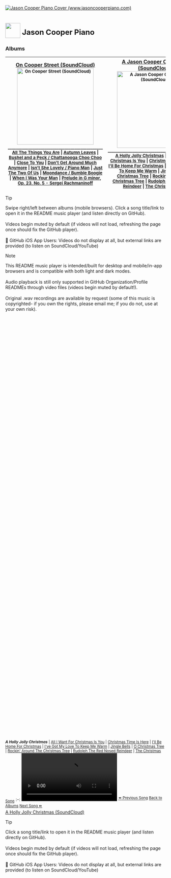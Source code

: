 <a href="https://www.jasoncooperpiano.com"><img src="https://github.com/user-attachments/assets/de1dc0ea-97a3-40aa-a027-ad44b7af9302" alt="Jason Cooper Piano Cover (www.jasoncooperpiano.com)"></a>
# <a href='https://www.jasoncooperpiano.com'><img src='https://github.com/user-attachments/assets/031590f8-e85a-4e16-ab45-ee3b29f03b91' style='width:47px;height:47px;'></a><sup>  Jason Cooper Piano</sup>
### Albums
[On Cooper Street (SoundCloud)](https://soundcloud.com/jasoncooperpiano/sets/oncooperstreet?si=fcbfbf98b6b3425ab954d63016038917&utm_source=clipboard&utm_medium=text&utm_campaign=social_sharing)</sup><br/><sub><a href="https://soundcloud.com/jasoncooperpiano/sets/oncooperstreet?si=fcbfbf98b6b3425ab954d63016038917&utm_source=clipboard&utm_medium=text&utm_campaign=social_sharing"><img src="https://github.com/user-attachments/assets/687f88f0-46ca-47cd-8238-8a55642fe7be" alt="On Cooper Street (SoundCloud)" style="width:240px;height:240px;"></a></sub><br/><sup>_______________________________________________</sup><br/><sub>[All The Things You Are](#all-the-things-you-are) \| [Autumn Leaves](#autumn-leaves) \| [Bushel and a Peck / Chattanooga Choo Choo](#bushel-and-a-peck-chattanooga-choo-choo) \| [Close To You](#close-to-you) \| [Don't Get Around Much Anymore](#dont-get-around-much-anymore) \| [Isn't She Lovely / Piano Man](#isnt-she-lovely-piano-man) \| [Just The Two Of Us](#just-the-two-of-us) \| [Moondance / Bumble Boogie](#moondance-bumble-boogie) \| [When I Was Your Man](#when-i-was-your-man) \| [Prelude in G minor, Op. 23, No. 5 - Sergei Rachmaninoff](#rachmaninoff)</sub><br/>|[A Jason Cooper Christmas (SoundCloud)](https://soundcloud.com/jasoncooperpiano/sets/ajasoncooperchristmas?si=ef5b0c1a4bb44e05855c37c80a20ac9a&utm_source=clipboard&utm_medium=text&utm_campaign=social_sharing)<br/><sub><a href="https://soundcloud.com/jasoncooperpiano/sets/ajasoncooperchristmas?si=ef5b0c1a4bb44e05855c37c80a20ac9a&utm_source=clipboard&utm_medium=text&utm_campaign=social_sharing"><img src="https://github.com/user-attachments/assets/2e508715-ea33-43ec-9d67-68cd13c35f2a" alt="A Jason Cooper Christmas (SoundCloud)" style="width:240px;height:240px;"></a></sub><br/><sup>_______________________________________________</sup><br/><sub>[A Holly Jolly Christmas](#a-holly-jolly-christmas) \| [All I Want For Christmas Is You](#all-i-want-for-christmas-is-you) \| [Christmas Time Is Here](#christmas-time-is-here) \| [I'll Be Home For Christmas](#ill-be-home-for-christmas) \| [I've Got My Love To Keep Me Warm](#ive-got-my-love-to-keep-me-warm) \| [Jingle Bells](#jingle-bells) \| [O Christmas Tree](#o-christmas-tree) \| [Rockin' Around The Christmas Tree](#rockin-around-the-christmas-tree) \| [Rudolph The Red Nosed Reindeer](#rudolph-the-red-nosed-reindeer) \| [The Christmas Song](#the-christmas-song)</sub>
:-:|:-:

> [!TIP]
> Swipe right/left between albums (mobile browsers). Click a song title/link to open it in the README music player (and listen directly on GitHub).<br/><br/>Videos begin muted by default (if videos will not load, refreshing the page once should fix the GitHub player).<br/><br/>:iphone: GitHub iOS App Users: Videos do not display at all, but external links are provided (to listen on SoundCloud/YouTube)

> [!NOTE]
> This README music player is intended/built for desktop and mobile/in-app browsers and is compatible with both light and dark modes.<br/><br/>Audio playback is still only supported in GitHub Organization/Profile READMEs through video files (videos begin muted by default!).<br/><br/>Original .wav recordings are available by request (some of this music is copyrighted- if you own the rights, please email me; if you do not, use at your own risk).

<br/><br/><br/><br/><br/><br/><br/><br/><br/><br/><br/><br/><br/><br/><br/><br/><br/><br/><br/><br/><br/><br/><br/><br/><br/><br/><br/><br/><br/><br/><br/><br/><br/><br/><br/><br/><br/><br/><br/><br/><br/><br/><br/><br/><br/><br/><br/><br/><br/><br/><br/><br/><br/><br/><br/><br/><br/><br/><br/><br/><br/><br/><br/><br/><br/><br/><br/><br/><br/><br/><br/><br/><br/><br/><br/><br/><br/><br/>
<a name="a-holly-jolly-christmas"></a><sub>***A Holly Jolly Christmas*** \| [All I Want For Christmas Is You](#all-i-want-for-christmas-is-you) \| [Christmas Time Is Here](#christmas-time-is-here) \| [I'll Be Home For Christmas](#ill-be-home-for-christmas) \| [I've Got My Love To Keep Me Warm](#ive-got-my-love-to-keep-me-warm) \| [Jingle Bells](#jingle-bells) \| [O Christmas Tree](#o-christmas-tree) \| [Rockin' Around The Christmas Tree](#rockin-around-the-christmas-tree) \| [Rudolph The Red Nosed Reindeer](#rudolph-the-red-nosed-reindeer) \| [The Christmas Song](#the-christmas-song)</sub>
:-:
<video src='https://github.com/user-attachments/assets/c2ef5102-6511-49ec-aaaa-11134c63692a'></video>
<sup>[:rewind: Previous Song](#the-christmas-song) [Back to Albums](#albums) [Next Song :fast_forward:](#all-i-want-for-christmas-is-you)</sup><br/>[A Holly Jolly Christmas (SoundCloud)](https://soundcloud.com/jasoncooperpiano/a-holly-jolly-christmas?in=jasoncooperpiano/sets/ajasoncooperchristmas&si=0ec70b1fc5c34dbb8e876b60ff0118a6&utm_source=clipboard&utm_medium=text&utm_campaign=social_sharing)

> [!TIP]
> Click a song title/link to open it in the README music player (and listen directly on GitHub).<br/><br/>Videos begin muted by default (if videos will not load, refreshing the page once should fix the GitHub player).<br/><br/>:iphone: GitHub iOS App Users: Videos do not display at all, but external links are provided (to listen on SoundCloud/YouTube)










<br/><br/><br/><br/><br/><br/><br/><br/><br/><br/><br/><br/><br/><br/><br/><br/><br/><br/><br/><br/><br/><br/><br/><br/><br/><br/><br/><br/><br/><br/><br/><br/><br/><br/><br/><br/><br/><br/><br/><br/><br/><br/><br/><br/><br/><br/><br/><br/><br/><br/><br/><br/><br/><br/><br/><br/><br/><br/><br/><br/><br/><br/><br/><br/><br/><br/><br/><br/><br/><br/><br/><br/><br/><br/><br/><br/><br/><br/>
<a name="all-i-want-for-christmas-is-you"></a><sub>[A Holly Jolly Christmas](#a-holly-jolly-christmas) \| ***All I Want For Christmas Is You*** \| [Christmas Time Is Here](#christmas-time-is-here) \| [I'll Be Home For Christmas](#ill-be-home-for-christmas) \| [I've Got My Love To Keep Me Warm](#ive-got-my-love-to-keep-me-warm) \| [Jingle Bells](#jingle-bells) \| [O Christmas Tree](#o-christmas-tree) \| [Rockin' Around The Christmas Tree](#rockin-around-the-christmas-tree) \| [Rudolph The Red Nosed Reindeer](#rudolph-the-red-nosed-reindeer) \| [The Christmas Song](#the-christmas-song)</sub>
:-:
<video src='https://github.com/user-attachments/assets/56ff5712-cb74-453f-ad19-134d5ca39e8f'></video>
<sup>[:rewind: Previous Song](#a-holly-jolly-christmas) [Back to Albums](#albums) [Next Song :fast_forward:](#christmas-time-is-here)</sup><br/>[All I Want For Christmas Is You (SoundCloud)](https://soundcloud.com/jasoncooperpiano/all-i-want-for-christmas-is-you?in=jasoncooperpiano/sets/ajasoncooperchristmas&si=5a3f4a6889854e8db869e38a70898ddb&utm_source=clipboard&utm_medium=text&utm_campaign=social_sharing)

> [!TIP]
> Click a song title/link to open it in the README music player (and listen directly on GitHub).<br/><br/>Videos begin muted by default (if videos will not load, refreshing the page once should fix the GitHub player).<br/><br/>:iphone: GitHub iOS App Users: Videos do not display at all, but external links are provided (to listen on SoundCloud/YouTube)
  
<br/><br/><br/><br/><br/><br/><br/><br/><br/><br/><br/><br/><br/><br/><br/><br/><br/><br/><br/><br/><br/><br/><br/><br/><br/><br/><br/><br/><br/><br/><br/><br/><br/><br/><br/><br/><br/><br/><br/><br/><br/><br/><br/><br/><br/><br/><br/><br/><br/><br/><br/><br/><br/><br/><br/><br/><br/><br/><br/><br/><br/><br/><br/><br/><br/><br/><br/><br/><br/><br/><br/><br/><br/><br/><br/><br/><br/><br/>
<a name="christmas-time-is-here"></a><sub>[A Holly Jolly Christmas](#a-holly-jolly-christmas) \| [All I Want For Christmas Is You](#all-i-want-for-christmas-is-you) \| ***Christmas Time Is Here*** \| [I'll Be Home For Christmas](#ill-be-home-for-christmas) \| [I've Got My Love To Keep Me Warm](#ive-got-my-love-to-keep-me-warm) \| [Jingle Bells](#jingle-bells) \| [O Christmas Tree](#o-christmas-tree) \| [Rockin' Around The Christmas Tree](#rockin-around-the-christmas-tree) \| [Rudolph The Red Nosed Reindeer](#rudolph-the-red-nosed-reindeer) \| [The Christmas Song](#the-christmas-song)</sub>
:-:
<video src='https://github.com/user-attachments/assets/fdf24635-69c3-4cb2-bd01-3ed6889d2af7'></video>
<sup>[:rewind: Previous Song](#all-i-want-for-christmas-is-you) [Back to Albums](#albums) [Next Song :fast_forward:](#ill-be-home-for-christmas)</sup><br/>[Christmas Time Is Here (SoundCloud)](https://soundcloud.com/jasoncooperpiano/christmas-time-is-here?in=jasoncooperpiano/sets/ajasoncooperchristmas&si=4801298bc61e46ff98dd4e9991f07f1e&utm_source=clipboard&utm_medium=text&utm_campaign=social_sharing)

> [!TIP]
> Click a song title/link to open it in the README music player (and listen directly on GitHub).<br/><br/>Videos begin muted by default (if videos will not load, refreshing the page once should fix the GitHub player).<br/><br/>:iphone: GitHub iOS App Users: Videos do not display at all, but external links are provided (to listen on SoundCloud/YouTube)


   




<br/><br/><br/><br/><br/><br/><br/><br/><br/><br/><br/><br/><br/><br/><br/><br/><br/><br/><br/><br/><br/><br/><br/><br/><br/><br/><br/><br/><br/><br/><br/><br/><br/><br/><br/><br/><br/><br/><br/><br/><br/><br/><br/><br/><br/><br/><br/><br/><br/><br/><br/><br/><br/><br/><br/><br/><br/><br/><br/><br/><br/><br/><br/><br/><br/><br/><br/><br/><br/><br/><br/><br/><br/><br/><br/><br/><br/><br/>
<a name="ill-be-home-for-christmas"></a><sub>[A Holly Jolly Christmas](#a-holly-jolly-christmas) \| [All I Want For Christmas Is You](#all-i-want-for-christmas-is-you) \| [Christmas Time Is Here](#christmas-time-is-here) \| ***I'll Be Home For Christmas*** \| [I've Got My Love To Keep Me Warm](#ive-got-my-love-to-keep-me-warm) \| [Jingle Bells](#jingle-bells) \| [O Christmas Tree](#o-christmas-tree) \| [Rockin' Around The Christmas Tree](#rockin-around-the-christmas-tree) \| [Rudolph The Red Nosed Reindeer](#rudolph-the-red-nosed-reindeer) \| [The Christmas Song](#the-christmas-song)</sub>
:-:
<video src='https://github.com/user-attachments/assets/3ff109f0-bb0d-4628-9771-3026ab102169'></video>
<sup>[:rewind: Previous Song](#christmas-time-is-here) [Back to Albums](#albums) [Next Song :fast_forward:](#ive-got-my-love-to-keep-me-warm)</sup><br/>[I'll Be Home For Christmas (SoundCloud)](https://soundcloud.com/jasoncooperpiano/ill-be-home-for-christmas?in=jasoncooperpiano/sets/ajasoncooperchristmas&si=063114f072e344c09b4aa560ca01b970&utm_source=clipboard&utm_medium=text&utm_campaign=social_sharing)

> [!TIP]
> Click a song title/link to open it in the README music player (and listen directly on GitHub).<br/><br/>Videos begin muted by default (if videos will not load, refreshing the page once should fix the GitHub player).<br/><br/>:iphone: GitHub iOS App Users: Videos do not display at all, but external links are provided (to listen on SoundCloud/YouTube)










<br/><br/><br/><br/><br/><br/><br/><br/><br/><br/><br/><br/><br/><br/><br/><br/><br/><br/><br/><br/><br/><br/><br/><br/><br/><br/><br/><br/><br/><br/><br/><br/><br/><br/><br/><br/><br/><br/><br/><br/><br/><br/><br/><br/><br/><br/><br/><br/><br/><br/><br/><br/><br/><br/><br/><br/><br/><br/><br/><br/><br/><br/><br/><br/><br/><br/><br/><br/><br/><br/><br/><br/><br/><br/><br/><br/><br/><br/>
<a name="ive-got-my-love-to-keep-me-warm"></a><sub>[A Holly Jolly Christmas](#a-holly-jolly-christmas) \| [All I Want For Christmas Is You](#all-i-want-for-christmas-is-you) \| [Christmas Time Is Here](#christmas-time-is-here) \| [I'll Be Home For Christmas](#ill-be-home-for-christmas) \| ***I've Got My Love To Keep Me Warm*** \| [Jingle Bells](#jingle-bells) \| [O Christmas Tree](#o-christmas-tree) \| [Rockin' Around The Christmas Tree](#rockin-around-the-christmas-tree) \| [Rudolph The Red Nosed Reindeer](#rudolph-the-red-nosed-reindeer) \| [The Christmas Song](#the-christmas-song)</sub>
:-:
<video src='https://github.com/user-attachments/assets/d403c14f-9fe7-4fa9-aa1f-7e4d1b62ce9d'></video>
<sup>[:rewind: Previous Song](#ill-be-home-for-christmas) [Back to Albums](#albums) [Next Song :fast_forward:](#jingle-bells)</sup><br/>[I've Got My Love To Keep Me Warm (SoundCloud)](https://soundcloud.com/jasoncooperpiano/ive-got-my-love-to-keep-me-warm?in=jasoncooperpiano/sets/ajasoncooperchristmas&si=712cdb3e912046c986e7f8c508a49c5a&utm_source=clipboard&utm_medium=text&utm_campaign=social_sharing)

> [!TIP]
> Click a song title/link to open it in the README music player (and listen directly on GitHub).<br/><br/>Videos begin muted by default (if videos will not load, refreshing the page once should fix the GitHub player).<br/><br/>:iphone: GitHub iOS App Users: Videos do not display at all, but external links are provided (to listen on SoundCloud/YouTube)










<br/><br/><br/><br/><br/><br/><br/><br/><br/><br/><br/><br/><br/><br/><br/><br/><br/><br/><br/><br/><br/><br/><br/><br/><br/><br/><br/><br/><br/><br/><br/><br/><br/><br/><br/><br/><br/><br/><br/><br/><br/><br/><br/><br/><br/><br/><br/><br/><br/><br/><br/><br/><br/><br/><br/><br/><br/><br/><br/><br/><br/><br/><br/><br/><br/><br/><br/><br/><br/><br/><br/><br/><br/><br/><br/><br/><br/><br/>
<a name="jingle-bells"></a><sub>[A Holly Jolly Christmas](#a-holly-jolly-christmas) \| [All I Want For Christmas Is You](#all-i-want-for-christmas-is-you) \| [Christmas Time Is Here](#christmas-time-is-here) \| [I'll Be Home For Christmas](#ill-be-home-for-christmas) \| [I've Got My Love To Keep Me Warm](#ive-got-my-love-to-keep-me-warm) \| ***Jingle Bells*** \| [O Christmas Tree](#o-christmas-tree) \| [Rockin' Around The Christmas Tree](#rockin-around-the-christmas-tree) \| [Rudolph The Red Nosed Reindeer](#rudolph-the-red-nosed-reindeer) \| [The Christmas Song](#the-christmas-song)</sub>
:-:
<video src='https://github.com/user-attachments/assets/5d422d25-9203-4d19-8668-a74b4c071882'></video>
<sup>[:rewind: Previous Song](#ive-got-my-love-to-keep-me-warm) [Back to Albums](#albums) [Next Song :fast_forward:](#o-christmas-tree)</sup><br/>[Jingle Bells (SoundCloud)](https://soundcloud.com/jasoncooperpiano/jingle-bells?in=jasoncooperpiano/sets/ajasoncooperchristmas&si=1cce4d09a22745009ebe38d6707046f3&utm_source=clipboard&utm_medium=text&utm_campaign=social_sharing)

> [!TIP]
> Click a song title/link to open it in the README music player (and listen directly on GitHub).<br/><br/>Videos begin muted by default (if videos will not load, refreshing the page once should fix the GitHub player).<br/><br/>:iphone: GitHub iOS App Users: Videos do not display at all, but external links are provided (to listen on SoundCloud/YouTube)










<br/><br/><br/><br/><br/><br/><br/><br/><br/><br/><br/><br/><br/><br/><br/><br/><br/><br/><br/><br/><br/><br/><br/><br/><br/><br/><br/><br/><br/><br/><br/><br/><br/><br/><br/><br/><br/><br/><br/><br/><br/><br/><br/><br/><br/><br/><br/><br/><br/><br/><br/><br/><br/><br/><br/><br/><br/><br/><br/><br/><br/><br/><br/><br/><br/><br/><br/><br/><br/><br/><br/><br/><br/><br/><br/><br/><br/><br/>
<a name="o-christmas-tree"></a><sub>[A Holly Jolly Christmas](#a-holly-jolly-christmas) \| [All I Want For Christmas Is You](#all-i-want-for-christmas-is-you) \| [Christmas Time Is Here](#christmas-time-is-here) \| [I'll Be Home For Christmas](#ill-be-home-for-christmas) \| [I've Got My Love To Keep Me Warm](#ive-got-my-love-to-keep-me-warm) \| [Jingle Bells](#jingle-bells) \| ***O Christmas Tree*** \| [Rockin' Around The Christmas Tree](#rockin-around-the-christmas-tree) \| [Rudolph The Red Nosed Reindeer](#rudolph-the-red-nosed-reindeer) \| [The Christmas Song](#the-christmas-song)</sub>
:-:
<video src='https://github.com/user-attachments/assets/df98555e-9ae1-43a6-a043-3719cc046511'></video>
<sup>[:rewind: Previous Song](#jingle-bells) [Back to Albums](#albums) [Next Song :fast_forward:](#rockin-around-the-christmas-tree)</sup><br/>[O Christmas Tree (SoundCloud)](https://soundcloud.com/jasoncooperpiano/o-christmas-tree?in=jasoncooperpiano/sets/ajasoncooperchristmas&si=3d78226dc8a8435ab6ecb262362e8be0&utm_source=clipboard&utm_medium=text&utm_campaign=social_sharing)

> [!TIP]
> Click a song title/link to open it in the README music player (and listen directly on GitHub).<br/><br/>Videos begin muted by default (if videos will not load, refreshing the page once should fix the GitHub player).<br/><br/>:iphone: GitHub iOS App Users: Videos do not display at all, but external links are provided (to listen on SoundCloud/YouTube)










<br/><br/><br/><br/><br/><br/><br/><br/><br/><br/><br/><br/><br/><br/><br/><br/><br/><br/><br/><br/><br/><br/><br/><br/><br/><br/><br/><br/><br/><br/><br/><br/><br/><br/><br/><br/><br/><br/><br/><br/><br/><br/><br/><br/><br/><br/><br/><br/><br/><br/><br/><br/><br/><br/><br/><br/><br/><br/><br/><br/><br/><br/><br/><br/><br/><br/><br/><br/><br/><br/><br/><br/><br/><br/><br/><br/><br/><br/>
<a name="rockin-around-the-christmas-tree"></a><sub>[A Holly Jolly Christmas](#a-holly-jolly-christmas) \| [All I Want For Christmas Is You](#all-i-want-for-christmas-is-you) \| [Christmas Time Is Here](#christmas-time-is-here) \| [I'll Be Home For Christmas](#ill-be-home-for-christmas) \| [I've Got My Love To Keep Me Warm](#ive-got-my-love-to-keep-me-warm) \| [Jingle Bells](#jingle-bells) \| [O Christmas Tree](#o-christmas-tree) \| ***Rockin' Around The Christmas Tree*** \| [Rudolph The Red Nosed Reindeer](#rudolph-the-red-nosed-reindeer) \| [The Christmas Song](#the-christmas-song)</sub>
:-:
<video src='https://github.com/user-attachments/assets/df30b815-8ad8-45c4-a4b6-00ee61667d74'></video>
<sup>[:rewind: Previous Song](#o-christmas-tree) [Back to Albums](#albums) [Next Song :fast_forward:](#rudolph-the-red-nosed-reindeer)</sup><br/>[Rockin' Around The Christmas Tree (SoundCloud)](https://soundcloud.com/jasoncooperpiano/rockin-around-the-christmas-tree?in=jasoncooperpiano/sets/ajasoncooperchristmas&si=04aaadf2be52422383653dd65c5ff6f0&utm_source=clipboard&utm_medium=text&utm_campaign=social_sharing)

> [!TIP]
> Click a song title/link to open it in the README music player (and listen directly on GitHub).<br/><br/>Videos begin muted by default (if videos will not load, refreshing the page once should fix the GitHub player).<br/><br/>:iphone: GitHub iOS App Users: Videos do not display at all, but external links are provided (to listen on SoundCloud/YouTube)










<br/><br/><br/><br/><br/><br/><br/><br/><br/><br/><br/><br/><br/><br/><br/><br/><br/><br/><br/><br/><br/><br/><br/><br/><br/><br/><br/><br/><br/><br/><br/><br/><br/><br/><br/><br/><br/><br/><br/><br/><br/><br/><br/><br/><br/><br/><br/><br/><br/><br/><br/><br/><br/><br/><br/><br/><br/><br/><br/><br/><br/><br/><br/><br/><br/><br/><br/><br/><br/><br/><br/><br/><br/><br/><br/><br/><br/><br/>
<a name="rudolph-the-red-nosed-reindeer"></a><sub>[A Holly Jolly Christmas](#a-holly-jolly-christmas) \| [All I Want For Christmas Is You](#all-i-want-for-christmas-is-you) \| [Christmas Time Is Here](#christmas-time-is-here) \| [I'll Be Home For Christmas](#ill-be-home-for-christmas) \| [I've Got My Love To Keep Me Warm](#ive-got-my-love-to-keep-me-warm) \| [Jingle Bells](#jingle-bells) \| [O Christmas Tree](#o-christmas-tree) \| [Rockin' Around The Christmas Tree](#rockin-around-the-christmas-tree) \| ***Rudolph The Red Nosed Reindeer*** \| [The Christmas Song](#the-christmas-song)</sub>
:-:
<video src='https://github.com/user-attachments/assets/893d8555-b281-4230-9b61-63f859c3dfe2'></video>
<sup>[:rewind: Previous Song](#rockin-around-the-christmas-tree) [Back to Albums](#albums) [Next Song :fast_forward:](#the-christmas-song)</sup><br/>[Rudolph The Red Nosed Reindeer (SoundCloud)](https://soundcloud.com/jasoncooperpiano/rudolph-the-red-nosed-reindeer?in=jasoncooperpiano/sets/ajasoncooperchristmas&si=0d8d93f53fb8491591636b50e1b30274&utm_source=clipboard&utm_medium=text&utm_campaign=social_sharing)

> [!TIP]
> Click a song title/link to open it in the README music player (and listen directly on GitHub).<br/><br/>Videos begin muted by default (if videos will not load, refreshing the page once should fix the GitHub player).<br/><br/>:iphone: GitHub iOS App Users: Videos do not display at all, but external links are provided (to listen on SoundCloud/YouTube)










<br/><br/><br/><br/><br/><br/><br/><br/><br/><br/><br/><br/><br/><br/><br/><br/><br/><br/><br/><br/><br/><br/><br/><br/><br/><br/><br/><br/><br/><br/><br/><br/><br/><br/><br/><br/><br/><br/><br/><br/><br/><br/><br/><br/><br/><br/><br/><br/><br/><br/><br/><br/><br/><br/><br/><br/><br/><br/><br/><br/><br/><br/><br/><br/><br/><br/><br/><br/><br/><br/><br/><br/><br/><br/><br/><br/><br/><br/>
<a name="the-christmas-song"></a><sub>[A Holly Jolly Christmas](#a-holly-jolly-christmas) \| [All I Want For Christmas Is You](#all-i-want-for-christmas-is-you) \| [Christmas Time Is Here](#christmas-time-is-here) \| [I'll Be Home For Christmas](#ill-be-home-for-christmas) \| [I've Got My Love To Keep Me Warm](#ive-got-my-love-to-keep-me-warm) \| [Jingle Bells](#jingle-bells) \| [O Christmas Tree](#o-christmas-tree) \| [Rockin' Around The Christmas Tree](#rockin-around-the-christmas-tree) \| [Rudolph The Red Nosed Reindeer](#rudolph-the-red-nosed-reindeer) \| ***The Christmas Song***</sub>
:-:
<video src='https://github.com/user-attachments/assets/584cce1c-337f-4196-ae44-e8d18fbc4915'></video>
<sup>[:rewind: Previous Song](#rudolph-the-red-nosed-reindeer) [Back to Albums](#albums) [Next Song :fast_forward:](#a-holly-jolly-christmas)</sup><br/>[The Christmas Song (SoundCloud)](https://soundcloud.com/jasoncooperpiano/the-christmas-song?in=jasoncooperpiano/sets/ajasoncooperchristmas&si=fada607297284968a22df33eb6ba098c&utm_source=clipboard&utm_medium=text&utm_campaign=social_sharing)

> [!TIP]
> Click a song title/link to open it in the README music player (and listen directly on GitHub).<br/><br/>Videos begin muted by default (if videos will not load, refreshing the page once should fix the GitHub player).<br/><br/>:iphone: GitHub iOS App Users: Videos do not display at all, but external links are provided (to listen on SoundCloud/YouTube)










<br/><br/><br/><br/><br/><br/><br/><br/><br/><br/><br/><br/><br/><br/><br/><br/><br/><br/><br/><br/><br/><br/><br/><br/><br/><br/><br/><br/><br/><br/><br/><br/><br/><br/><br/><br/><br/><br/><br/><br/><br/><br/><br/><br/><br/><br/><br/><br/><br/><br/><br/><br/><br/><br/><br/><br/><br/><br/><br/><br/><br/><br/><br/><br/><br/><br/><br/><br/><br/><br/><br/><br/><br/><br/><br/><br/><br/><br/>
<a name="all-the-things-you-are"></a><sub>***All The Things You Are*** \| [Autumn Leaves](#autumn-leaves) \| [Bushel and a Peck / Chattanooga Choo Choo](#bushel-and-a-peck-chattanooga-choo-choo) \| [Close To You](#close-to-you) \| [Don't Get Around Much Anymore](#dont-get-around-much-anymore) \| [Isn't She Lovely / Piano Man](#isnt-she-lovely-piano-man) \| [Just The Two Of Us](#just-the-two-of-us) \| [Moondance / Bumble Boogie](#moondance-bumble-boogie) \| [When I Was Your Man](#when-i-was-your-man) \| [Prelude in G minor, Op. 23, No. 5 - Sergei Rachmaninoff](#rachmaninoff)</sub>
:-:
<video src='https://github.com/user-attachments/assets/dc2b410f-957a-436b-98d0-12bc27f91a72'></video>
<sup>[:rewind: Previous Song](#rachmaninoff) [Back to Albums](#albums) [Next Song :fast_forward:](#autumn-leaves)</sup><br/>[All The Things You Are (SoundCloud)](https://soundcloud.com/jasoncooperpiano/all-the-things-you-are?in=jasoncooperpiano/sets/oncooperstreet&si=36c19395abbf498c8ea4e92fee684842&utm_source=clipboard&utm_medium=text&utm_campaign=social_sharing)

> [!TIP]
> Click a song title/link to open it in the README music player (and listen directly on GitHub).<br/><br/>Videos begin muted by default (if videos will not load, refreshing the page once should fix the GitHub player).<br/><br/>:iphone: GitHub iOS App Users: Videos do not display at all, but external links are provided (to listen on SoundCloud/YouTube)










<br/><br/><br/><br/><br/><br/><br/><br/><br/><br/><br/><br/><br/><br/><br/><br/><br/><br/><br/><br/><br/><br/><br/><br/><br/><br/><br/><br/><br/><br/><br/><br/><br/><br/><br/><br/><br/><br/><br/><br/><br/><br/><br/><br/><br/><br/><br/><br/><br/><br/><br/><br/><br/><br/><br/><br/><br/><br/><br/><br/><br/><br/><br/><br/><br/><br/><br/><br/><br/><br/><br/><br/><br/><br/><br/><br/><br/><br/>
<a name="autumn-leaves"></a><sub>[All The Things You Are](#all-the-things-you-are) \| ***Autumn Leaves*** \| [Bushel and a Peck / Chattanooga Choo Choo](#bushel-and-a-peck-chattanooga-choo-choo) \| [Close To You](#close-to-you) \| [Don't Get Around Much Anymore](#dont-get-around-much-anymore) \| [Isn't She Lovely / Piano Man](#isnt-she-lovely-piano-man) \| [Just The Two Of Us](#just-the-two-of-us) \| [Moondance / Bumble Boogie](#moondance-bumble-boogie) \| [When I Was Your Man](#when-i-was-your-man) \| [Prelude in G minor, Op. 23, No. 5 - Sergei Rachmaninoff](#rachmaninoff)</sub>
:-:
<video src='https://github.com/user-attachments/assets/6011599a-4487-49fa-a09b-60ec2ba0ca1a'></video>
<sup>[:rewind: Previous Song](#all-the-things-you-are) [Back to Albums](#albums) [Next Song :fast_forward:](#bushel-and-a-peck-chattanooga-choo-choo)</sup><br/>[Autumn Leaves (SoundCloud)](https://soundcloud.com/jasoncooperpiano/autumn-leaves?in=jasoncooperpiano/sets/oncooperstreet&si=ff9b557154ba45eaa97e1d454468882e&utm_source=clipboard&utm_medium=text&utm_campaign=social_sharing)

> [!TIP]
> Click a song title/link to open it in the README music player (and listen directly on GitHub).<br/><br/>Videos begin muted by default (if videos will not load, refreshing the page once should fix the GitHub player).<br/><br/>:iphone: GitHub iOS App Users: Videos do not display at all, but external links are provided (to listen on SoundCloud/YouTube)










<br/><br/><br/><br/><br/><br/><br/><br/><br/><br/><br/><br/><br/><br/><br/><br/><br/><br/><br/><br/><br/><br/><br/><br/><br/><br/><br/><br/><br/><br/><br/><br/><br/><br/><br/><br/><br/><br/><br/><br/><br/><br/><br/><br/><br/><br/><br/><br/><br/><br/><br/><br/><br/><br/><br/><br/><br/><br/><br/><br/><br/><br/><br/><br/><br/><br/><br/><br/><br/><br/><br/><br/><br/><br/><br/><br/><br/><br/>
<a name="bushel-and-a-peck-chattanooga-choo-choo"></a><sub>[All The Things You Are](#all-the-things-you-are) \| [Autumn Leaves](#autumn-leaves) \| ***Bushel and a Peck / Chattanooga Choo Choo*** \| [Close To You](#close-to-you) \| [Don't Get Around Much Anymore](#dont-get-around-much-anymore) \| [Isn't She Lovely / Piano Man](#isnt-she-lovely-piano-man) \| [Just The Two Of Us](#just-the-two-of-us) \| [Moondance / Bumble Boogie](#moondance-bumble-boogie) \| [When I Was Your Man](#when-i-was-your-man) \| [Prelude in G minor, Op. 23, No. 5 - Sergei Rachmaninoff](#rachmaninoff)</sub>
:-:
<video src='https://github.com/user-attachments/assets/2a2dde8f-970a-4c6e-9543-bdf75d048210'></video>
<sup>[:rewind: Previous Song](#autumn-leaves) [Back to Albums](#albums) [Next Song :fast_forward:](#close-to-you)</sup><br/>[Bushel and a Peck / Chattanooga Choo Choo (SoundCloud)](https://soundcloud.com/jasoncooperpiano/bushel-and-a-peck-chattanooga-choo-choo?in=jasoncooperpiano/sets/oncooperstreet&si=1facad5141654eaf92ff7d72dfd77e16&utm_source=clipboard&utm_medium=text&utm_campaign=social_sharing)

> [!TIP]
> Click a song title/link to open it in the README music player (and listen directly on GitHub).<br/><br/>Videos begin muted by default (if videos will not load, refreshing the page once should fix the GitHub player).<br/><br/>:iphone: GitHub iOS App Users: Videos do not display at all, but external links are provided (to listen on SoundCloud/YouTube)










<br/><br/><br/><br/><br/><br/><br/><br/><br/><br/><br/><br/><br/><br/><br/><br/><br/><br/><br/><br/><br/><br/><br/><br/><br/><br/><br/><br/><br/><br/><br/><br/><br/><br/><br/><br/><br/><br/><br/><br/><br/><br/><br/><br/><br/><br/><br/><br/><br/><br/><br/><br/><br/><br/><br/><br/><br/><br/><br/><br/><br/><br/><br/><br/><br/><br/><br/><br/><br/><br/><br/><br/><br/><br/><br/><br/><br/><br/>
<a name="close-to-you"></a><sub>[All The Things You Are](#all-the-things-you-are) \| [Autumn Leaves](#autumn-leaves) \| [Bushel and a Peck / Chattanooga Choo Choo](#bushel-and-a-peck-chattanooga-choo-choo) \| ***Close To You*** \| [Don't Get Around Much Anymore](#dont-get-around-much-anymore) \| [Isn't She Lovely / Piano Man](#isnt-she-lovely-piano-man) \| [Just The Two Of Us](#just-the-two-of-us) \| [Moondance / Bumble Boogie](#moondance-bumble-boogie) \| [When I Was Your Man](#when-i-was-your-man) \| [Prelude in G minor, Op. 23, No. 5 - Sergei Rachmaninoff](#rachmaninoff)</sub>
:-:
<video src='https://github.com/user-attachments/assets/50451d06-e9bf-482d-8d1d-d6617de4c51b'></video>
<sup>[:rewind: Previous Song](#bushel-and-a-peck-chattanooga-choo-choo) [Back to Albums](#albums) [Next Song :fast_forward:](#dont-get-around-much-anymore)</sup><br/>[Close To You (SoundCloud)](https://soundcloud.com/jasoncooperpiano/close-to-you?in=jasoncooperpiano/sets/oncooperstreet&si=a13995cfe5af421688dd093d3f064a50&utm_source=clipboard&utm_medium=text&utm_campaign=social_sharing)

> [!TIP]
> Click a song title/link to open it in the README music player (and listen directly on GitHub).<br/><br/>Videos begin muted by default (if videos will not load, refreshing the page once should fix the GitHub player).<br/><br/>:iphone: GitHub iOS App Users: Videos do not display at all, but external links are provided (to listen on SoundCloud/YouTube)










<br/><br/><br/><br/><br/><br/><br/><br/><br/><br/><br/><br/><br/><br/><br/><br/><br/><br/><br/><br/><br/><br/><br/><br/><br/><br/><br/><br/><br/><br/><br/><br/><br/><br/><br/><br/><br/><br/><br/><br/><br/><br/><br/><br/><br/><br/><br/><br/><br/><br/><br/><br/><br/><br/><br/><br/><br/><br/><br/><br/><br/><br/><br/><br/><br/><br/><br/><br/><br/><br/><br/><br/><br/><br/><br/><br/><br/><br/>
<a name="dont-get-around-much-anymore"></a><sub>[All The Things You Are](#all-the-things-you-are) \| [Autumn Leaves](#autumn-leaves) \| [Bushel and a Peck / Chattanooga Choo Choo](#bushel-and-a-peck-chattanooga-choo-choo) \| [Close To You](#close-to-you) \| ***Don't Get Around Much Anymore*** \| [Isn't She Lovely / Piano Man](#isnt-she-lovely-piano-man) \| [Just The Two Of Us](#just-the-two-of-us) \| [Moondance / Bumble Boogie](#moondance-bumble-boogie) \| [When I Was Your Man](#when-i-was-your-man) \| [Prelude in G minor, Op. 23, No. 5 - Sergei Rachmaninoff](#rachmaninoff)</sub>
:-:
<video src='https://github.com/user-attachments/assets/2c82af8c-eb79-4a83-839e-e7e78adeeaff'></video>
<sup>[:rewind: Previous Song](#close-to-you) [Back to Albums](#albums) [Next Song :fast_forward:](#isnt-she-lovely-piano-man)</sup><br/>[Don't Get Around Much Anymore (SoundCloud)](https://soundcloud.com/jasoncooperpiano/dont-get-around-much-anymore?in=jasoncooperpiano/sets/oncooperstreet&si=d3b78d98dbac4e968f4e46cafe784b9c&utm_source=clipboard&utm_medium=text&utm_campaign=social_sharing)

> [!TIP]
> Click a song title/link to open it in the README music player (and listen directly on GitHub).<br/><br/>Videos begin muted by default (if videos will not load, refreshing the page once should fix the GitHub player).<br/><br/>:iphone: GitHub iOS App Users: Videos do not display at all, but external links are provided (to listen on SoundCloud/YouTube)










<br/><br/><br/><br/><br/><br/><br/><br/><br/><br/><br/><br/><br/><br/><br/><br/><br/><br/><br/><br/><br/><br/><br/><br/><br/><br/><br/><br/><br/><br/><br/><br/><br/><br/><br/><br/><br/><br/><br/><br/><br/><br/><br/><br/><br/><br/><br/><br/><br/><br/><br/><br/><br/><br/><br/><br/><br/><br/><br/><br/><br/><br/><br/><br/><br/><br/><br/><br/><br/><br/><br/><br/><br/><br/><br/><br/><br/><br/>
<a name="isnt-she-lovely-piano-man"></a><sub>[All The Things You Are](#all-the-things-you-are) \| [Autumn Leaves](#autumn-leaves) \| [Bushel and a Peck / Chattanooga Choo Choo](#bushel-and-a-peck-chattanooga-choo-choo) \| [Close To You](#close-to-you) \| [Don't Get Around Much Anymore](#dont-get-around-much-anymore) \| ***Isn't She Lovely / Piano Man*** \| [Just The Two Of Us](#just-the-two-of-us) \| [Moondance / Bumble Boogie](#moondance-bumble-boogie) \| [When I Was Your Man](#when-i-was-your-man) \| [Prelude in G minor, Op. 23, No. 5 - Sergei Rachmaninoff](#rachmaninoff)</sub>
:-:
<video src='https://github.com/user-attachments/assets/b99567d5-997c-43cf-a695-819e03ce9d7b'></video>
<sup>[:rewind: Previous Song](#dont-get-around-much-anymore) [Back to Albums](#albums) [Next Song :fast_forward:](#just-the-two-of-us)</sup><br/>[Isn't She Lovely / Piano Man (SoundCloud)](https://soundcloud.com/jasoncooperpiano/isnt-she-lovely-piano-man?in=jasoncooperpiano/sets/oncooperstreet&si=7d3783dc13ab4a6b9133c20c2dc3583b&utm_source=clipboard&utm_medium=text&utm_campaign=social_sharing)

> [!TIP]
> Click a song title/link to open it in the README music player (and listen directly on GitHub).<br/><br/>Videos begin muted by default (if videos will not load, refreshing the page once should fix the GitHub player).<br/><br/>:iphone: GitHub iOS App Users: Videos do not display at all, but external links are provided (to listen on SoundCloud/YouTube)










<br/><br/><br/><br/><br/><br/><br/><br/><br/><br/><br/><br/><br/><br/><br/><br/><br/><br/><br/><br/><br/><br/><br/><br/><br/><br/><br/><br/><br/><br/><br/><br/><br/><br/><br/><br/><br/><br/><br/><br/><br/><br/><br/><br/><br/><br/><br/><br/><br/><br/><br/><br/><br/><br/><br/><br/><br/><br/><br/><br/><br/><br/><br/><br/><br/><br/><br/><br/><br/><br/><br/><br/><br/><br/><br/><br/><br/><br/>
<a name="just-the-two-of-us"></a><sub>[All The Things You Are](#all-the-things-you-are) \| [Autumn Leaves](#autumn-leaves) \| [Bushel and a Peck / Chattanooga Choo Choo](#bushel-and-a-peck-chattanooga-choo-choo) \| [Close To You](#close-to-you) \| [Don't Get Around Much Anymore](#dont-get-around-much-anymore) \| [Isn't She Lovely / Piano Man](#isnt-she-lovely-piano-man) \| ***Just The Two Of Us*** \| [Moondance / Bumble Boogie](#moondance-bumble-boogie) \| [When I Was Your Man](#when-i-was-your-man) \| [Prelude in G minor, Op. 23, No. 5 - Sergei Rachmaninoff](#rachmaninoff)</sub>
:-:
<video src='https://github.com/user-attachments/assets/33db65bd-07ca-425e-aaa9-3b9c574139da'></video>
<sup>[:rewind: Previous Song](#isnt-she-lovely-piano-man) [Back to Albums](#albums) [Next Song :fast_forward:](#moondance-bumble-boogie)</sup><br/>[Just The Two Of Us (SoundCloud)](https://soundcloud.com/jasoncooperpiano/just-the-two-of-us?in=jasoncooperpiano/sets/oncooperstreet&si=e951becde20445eb948ebe9611df0d89&utm_source=clipboard&utm_medium=text&utm_campaign=social_sharing)

> [!TIP]
> Click a song title/link to open it in the README music player (and listen directly on GitHub).<br/><br/>Videos begin muted by default (if videos will not load, refreshing the page once should fix the GitHub player).<br/><br/>:iphone: GitHub iOS App Users: Videos do not display at all, but external links are provided (to listen on SoundCloud/YouTube)










<br/><br/><br/><br/><br/><br/><br/><br/><br/><br/><br/><br/><br/><br/><br/><br/><br/><br/><br/><br/><br/><br/><br/><br/><br/><br/><br/><br/><br/><br/><br/><br/><br/><br/><br/><br/><br/><br/><br/><br/><br/><br/><br/><br/><br/><br/><br/><br/><br/><br/><br/><br/><br/><br/><br/><br/><br/><br/><br/><br/><br/><br/><br/><br/><br/><br/><br/><br/><br/><br/><br/><br/><br/><br/><br/><br/><br/><br/>
<a name="moondance-bumble-boogie"></a><sub>[All The Things You Are](#all-the-things-you-are) \| [Autumn Leaves](#autumn-leaves) \| [Bushel and a Peck / Chattanooga Choo Choo](#bushel-and-a-peck-chattanooga-choo-choo) \| [Close To You](#close-to-you) \| [Don't Get Around Much Anymore](#dont-get-around-much-anymore) \| [Isn't She Lovely / Piano Man](#isnt-she-lovely-piano-man) \| [Just The Two Of Us](#just-the-two-of-us) \| ***Moondance / Bumble Boogie*** \| [When I Was Your Man](#when-i-was-your-man) \| [Prelude in G minor, Op. 23, No. 5 - Sergei Rachmaninoff](#rachmaninoff)</sub>
:-:
<video src='https://github.com/user-attachments/assets/d9299b6a-1107-4dd8-923e-194983d05da9'></video>
<sup>[:rewind: Previous Song](#just-the-two-of-us) [Back to Albums](#albums) [Next Song :fast_forward:](#when-i-was-your-man)</sup><br/>[Moondance / Bumble Boogie (SoundCloud)](https://soundcloud.com/jasoncooperpiano/moondance-bumble-boogie?in=jasoncooperpiano/sets/oncooperstreet&si=829b2671e853455fa75ca88037be9464&utm_source=clipboard&utm_medium=text&utm_campaign=social_sharing)

> [!TIP]
> Click a song title/link to open it in the README music player (and listen directly on GitHub).<br/><br/>Videos begin muted by default (if videos will not load, refreshing the page once should fix the GitHub player).<br/><br/>:iphone: GitHub iOS App Users: Videos do not display at all, but external links are provided (to listen on SoundCloud/YouTube)










<br/><br/><br/><br/><br/><br/><br/><br/><br/><br/><br/><br/><br/><br/><br/><br/><br/><br/><br/><br/><br/><br/><br/><br/><br/><br/><br/><br/><br/><br/><br/><br/><br/><br/><br/><br/><br/><br/><br/><br/><br/><br/><br/><br/><br/><br/><br/><br/><br/><br/><br/><br/><br/><br/><br/><br/><br/><br/><br/><br/><br/><br/><br/><br/><br/><br/><br/><br/><br/><br/><br/><br/><br/><br/><br/><br/><br/><br/>
<a name="when-i-was-your-man"></a><sub>[All The Things You Are](#all-the-things-you-are) \| [Autumn Leaves](#autumn-leaves) \| [Bushel and a Peck / Chattanooga Choo Choo](#bushel-and-a-peck-chattanooga-choo-choo) \| [Close To You](#close-to-you) \| [Don't Get Around Much Anymore](#dont-get-around-much-anymore) \| [Isn't She Lovely / Piano Man](#isnt-she-lovely-piano-man) \| [Just The Two Of Us](#just-the-two-of-us) \| [Moondance / Bumble Boogie](#moondance-bumble-boogie) \| ***When I Was Your Man*** \| [Prelude in G minor, Op. 23, No. 5 - Sergei Rachmaninoff](#rachmaninoff)</sub>
:-:
<video src='https://github.com/user-attachments/assets/2c42c60f-08cc-4a24-8323-bc42f9d5871d'></video>
<sup>[:rewind: Previous Song](#moondance-bumble-boogie) [Back to Albums](#albums) [Next Song :fast_forward:](#rachmaninoff)</sup><br/>[When I Was Your Man (SoundCloud)](https://soundcloud.com/jasoncooperpiano/when-i-was-your-man?in=jasoncooperpiano/sets/oncooperstreet&si=b7639b53d1c6496a98e417a9f9e6c84c&utm_source=clipboard&utm_medium=text&utm_campaign=social_sharing)

> [!TIP]
> Click a song title/link to open it in the README music player (and listen directly on GitHub).<br/><br/>Videos begin muted by default (if videos will not load, refreshing the page once should fix the GitHub player).<br/><br/>:iphone: GitHub iOS App Users: Videos do not display at all, but external links are provided (to listen on SoundCloud/YouTube)










<br/><br/><br/><br/><br/><br/><br/><br/><br/><br/><br/><br/><br/><br/><br/><br/><br/><br/><br/><br/><br/><br/><br/><br/><br/><br/><br/><br/><br/><br/><br/><br/><br/><br/><br/><br/><br/><br/><br/><br/><br/><br/><br/><br/><br/><br/><br/><br/><br/><br/><br/><br/><br/><br/><br/><br/><br/><br/><br/><br/><br/><br/><br/><br/><br/><br/><br/><br/><br/><br/><br/><br/><br/><br/><br/><br/><br/><br/>
<a name="rachmaninoff"></a><sub>[All The Things You Are](#all-the-things-you-are) \| [Autumn Leaves](#autumn-leaves) \| [Bushel and a Peck / Chattanooga Choo Choo](#bushel-and-a-peck-chattanooga-choo-choo) \| [Close To You](#close-to-you) \| [Don't Get Around Much Anymore](#dont-get-around-much-anymore) \| [Isn't She Lovely / Piano Man](#isnt-she-lovely-piano-man) \| [Just The Two Of Us](#just-the-two-of-us) \| [Moondance / Bumble Boogie](#moondance-bumble-boogie) \| [When I Was Your Man](#when-i-was-your-man) \| ***Prelude in G minor, Op. 23, No. 5 - Sergei Rachmaninoff***</sub>
:-:
<video src='https://github.com/user-attachments/assets/87c9ff1c-03b0-4008-8ab1-a7dc557c6bbf'></video>
<sup>[:rewind: Previous Song](#when-i-was-your-man) [Back to Albums](#albums) [Next Song :fast_forward:](#all-the-things-you-are)</sup><br/>[Prelude in G minor, Op. 23, No. 5 - Sergei Rachmaninoff (YouTube)](https://youtu.be/RA-6Uu009TE?feature=shared)

> [!TIP]
> Click a song title/link to open it in the README music player (and listen directly on GitHub).<br/><br/>Videos begin muted by default (if videos will not load, refreshing the page once should fix the GitHub player).<br/><br/>:iphone: GitHub iOS App Users: Videos do not display at all, but external links are provided (to listen on SoundCloud/YouTube)










<br/><br/><br/><br/><br/><br/><br/><br/><br/><br/><br/><br/><br/><br/><br/><br/><br/><br/><br/><br/><br/><br/><br/><br/><br/><br/><br/><br/><br/><br/><br/><br/><br/><br/><br/><br/><br/><br/><br/><br/><br/><br/><br/><br/><br/><br/><br/><br/><br/><br/><br/><br/><br/><br/><br/><br/><br/><br/><br/><br/><br/><br/><br/><br/><br/><br/><br/><br/><br/><br/><br/><br/><br/><br/><br/><br/><br/><br/>
